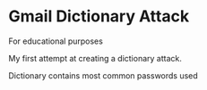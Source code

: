 # Gmail Dictionary Attack

For educational purposes

My first attempt at creating a dictionary attack.

Dictionary contains most common passwords used
